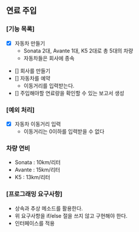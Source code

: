 ## 연료 주입

### [기능 목록]
* [x] 자동차 만들기
    - Sonata 2대, Avante 1대, K5 2대로 총 5대의 차량
    - 자동차들은 회사에 종속
* [] 회사를 만들기
* [] 자동차를 예약
    - 이동거리를 입력받는다.
* [] 주입해야할 연료량을 확인할 수 있는 보고서 생성

### [예외 처리]
* [x] 자동차 이동거리 입력
  - 이동거리는 0이하를 입력받을 수 없다
  
### 차량 연비
* Sonata : 10km/리터
* Avante : 15km/리터
* K5 : 13km/리터

### [프로그래밍 요구사항]
- 상속과 추상 메소드를 활용한다.
- 위 요구사항을 if/else 절을 쓰지 않고 구현해야 한다.
- 인터페이스를 적용